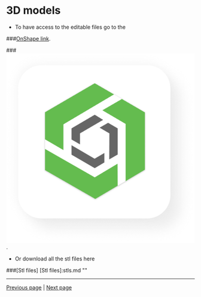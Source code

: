 # 3D models 


* To have access to the editable files go to the 

###<a href="https://cad.onshape.com/documents/56f3731ad1d54872e3d730b5/w/79a6f9b65ec1b22fe0bc7f1a/e/21be0d722dc31f7ce9321213?renderMode=0&uiState=646cd2865bd39b26be6ed6b3" target="_blank">OnShape link</a>.


###<a href="https://cad.onshape.com/documents/56f3731ad1d54872e3d730b5/w/79a6f9b65ec1b22fe0bc7f1a/e/21be0d722dc31f7ce9321213?renderMode=0&uiState=646cd2865bd39b26be6ed6b3" target="_blank">![](images/onshape-logo.png "")</a>.



* Or download all the stl files here

###[Stl files]
[Stl files]:stls.md ""

---

[Previous page](laser-cutting.md) | [Next page](testpage2.md)